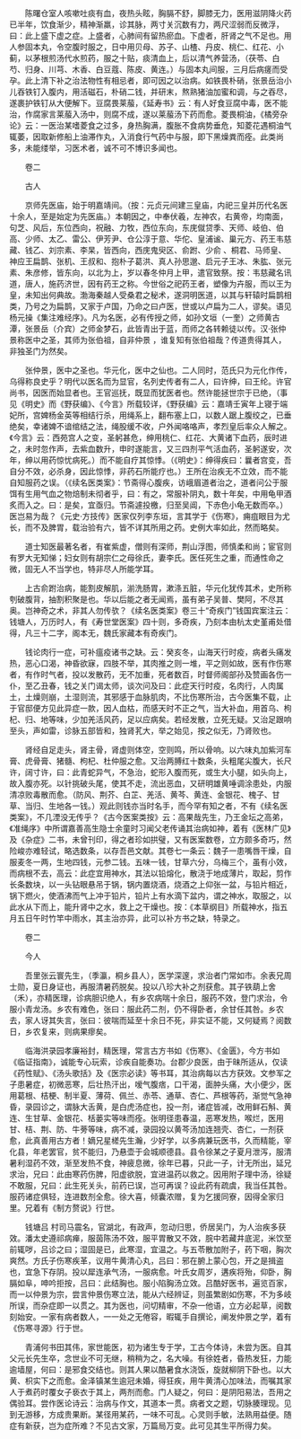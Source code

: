 <!-- { "loadSidebar": true } -->
　　陈曙仓室人咳嗽吐痰有血，夜热头眩，胸膈不舒，脚膝无力，医用滋阴降火药已半年，饮食渐少，精神渐羸，诊其脉，两寸关沉数有力，两尺涩弱而反微浮，曰：此上盛下虚之症。上盛者，心肺间有留热瘀血。下虚者，肝肾之气不足也。用人参固本丸，令空腹时服之，日中用贝母、苏子、山楂、丹皮、桃仁、红花、小蓟，以茅根煎汤代水煎药，服之十贴，痰清血上，后以清气养营汤，（茯苓、白芍、归身、川芎、木香、白豆蔻、陈皮、黄连。）与固本丸间服，三月后病瘥而受孕。此上清下补之治法物性有相忌者，即可因之以治病。如铁畏朴硝，张景岳治小儿吞铁钉入腹内，用活磁石，朴硝二钱，并研末，熬熟猪油加蜜和调，与之吞尽，遂裹护铁钉从大便解下。豆腐畏莱菔，《延寿书》云：有人好食豆腐中毒，医不能治，作腐家言莱菔入汤中，则腐不成，遂以莱菔汤下药而愈。菱畏桐油，《橘旁杂论》云：一医治某嗜菱食之过多，身热胸满，腹胀不食病势垂危，知菱花遇桐油气辄萎，因取新修船上油滞作丸，入消食行气药中与服，即下黑燥粪而痊。此类尚多，未能缕举，习医术者，诚不可不博识多闻也。

　　卷二

　　古人

　　京师先医庙，始于明嘉靖间。（按：元贞元间建三皇庙，内祀三皇并历代名医十余人，至是始定为先医庙。）本朝因之，中奉伏羲，左神农，右黄帝，均南面，句芝、风后，东位西向，祝融、力牧，西位东向，东庑僦贷季、天师、岐伯、伯高、少师、太乙、雷公、伊芳尹、仓公淳于意、华佗、皇浦谧、巢元方、药王韦慈藏、钱乙、刘宗素、李杲，皆西向，西庑鬼臾区、俞跗、少俞 、桐君、马师皇、神应王扁鹊、张机、王叔和、抱朴子葛洪、真人孙思邈、启元子王冰、朱肱、张元素、朱彦修，皆东向，以北为上，岁以春冬仲月上甲，遣官致祭。按：韦慈藏名讯道，唐人，施药济世，因有药王之称。今世俗之祀药王者，塑像为卉服，而以王为皇，未知出何典故。渤海秦越人受桑君之秘术，遂洞明医道，以其与轩辕时扁鹊相类，乃号之为扁鹊，又家于卢国，乃命之曰卢医，世或以卢扁为二人，谬矣。语见杨元操《集注难经序》。凡为名医，必有传授之师，如孙文垣（一奎）之师黄古潭，张景岳（介宾）之师金梦石，此皆青出于蓝，而师之各转赖徒以传。汉·张仲景称医中之圣，其师为张伯祖，自非仲景 ，谁复知有张伯祖哉？传道贵得其人，非独圣门为然矣。

　　张仲景，医中之圣也。华元化，医中之仙也。二人同时，范氏只为元化作传，乌得称良史乎？明代以医名而为显官，名列史传者有二人，曰许绅，曰王纶。许官尚书，因医而始显者也。王官巡抚，既显而犹医者也。然许能拯世宗于已绝，（事见《明史》而《野获编》、《今言》所载较详，《野获编》云：嘉靖壬寅年上寝于端妃所，宫婢杨金英等相结行杀，用绳系上，翻布塞上口，以数人踞上腹绞之，已垂绝矣，幸诸婢不谙绾结之法，绳股缓不收，户外闻咯咯声，孝烈皇后率众人解之。《今言》云：西苑宫人之变，圣躬甚危，绅用桃仁、红花、大黄诸下血药，辰时进之，未时忽作声，去紫血数升，申时遂能言，又三四剂平气活血药，圣躬遂安，次年，绅以用药惊忧病死。）而不能自疗其惊悸。（《明史》：绅得疾曰：曩者宫变，吾自分不效，必杀身，因此惊悸，非药石所能疗也。）王所在治疾无不立效，而不能自知服药之误。（《续名医类案》：节斋得心腹疾，访峨眉道者治之，道者问公于服饵有生用气血之物焙制未彻者乎，曰：有之，常服补阴丸，数十年矣，中用龟甲酒炙而入之。曰：是矣，宜亟归。节斋遽投檄，归至吴阊，下赤色小龟无数而卒。）医岂易为哉？《元史·方技传》医家仅列李东垣，言其学于《伤寒》，痈疽眼目为尤长，而不及脾胃，载治验有六，皆不详其所用之药。史例大率如此，然而略矣。

　　道士知医最著名者，有崔紫虚，僧则有深师，荆山浮图，师慎柔和尚；宦官则有罗大无知悌；妇女则有胡宗仁之母徐氏，妻李氏。医任死生之重，而通性命之微，固无人不当学也，特非尽人所能学耳。

　　上古俞跗治病，能割皮解肌，湔洗肠胃，漱涤五脏，华元化犹传其术，史所称刳破腹背，抽割积聚是也。华以后能之者无闻焉，虽有弟子吴普、樊阿，不尽其奥。岂神奇之术，非其人勿传欤？《续名医类案》卷三十“奇疾门”钱国宾案注云：钱塘人，万历时人，有《寿世堂医案》四十则，多奇疾，乃刻本由杭太史堇甫处借得，凡三十二字，阁本无，魏氏家藏本有奇疾门。

　　钱论肉行一症，可补瘟疫诸书之缺。云：癸亥冬，山海天行时疫，病者头痛发热，恶心口渴，神昏欲寐，四肢不举，其肉推之则一堆，平之则如故，医有作伤寒者，有作时气者，投以发散药，无不加重，死者数百，时督师阁部孙及赞画各伤一仆，至乙丑春，钱之关门谒太师，谈次问及曰：此症天行时疫，名肉行，人肉属土，土燥则崩，土湿则流，其邪感于血脉肌肉，不比伤寒所治，古今医集不载，止于官邸便方见此异症一款，因人血枯，而感天时不正之气，当大补血，用首乌、枸杞、归、地等味，少加羌活风药，足以应病矣。若经发散，立死无疑。又治足跟响至头，声如雷，诊脉五部皆和，独肾芤大，举之始见，按之似无，乃肾败也。

　　肾经自足走头，肾主骨，肾虚则体空，空则鸣，所以骨响。以六味丸加紫河车膏、虎骨膏、猪髓、枸杞、杜仲服之愈。又治两膊红十数条，头粗尾尖腹大，长尺许，阔寸许，曰：此青蛇异气，不急治，蛇形入腹而死，或生大小腿，如头向上，故入腹亦死。以针挑破头尾，使其不走，流出恶血，又研明雄黄唾调涂患处，内服清凉败毒散而愈。（防风、荆芥、白芷、羌活、黄芩、黄连、金银花、槐子、甘草、当归、生地各一钱。）观此则钱亦当时名手，而今罕有知之者，不有《续名医类案》，不几湮没无传乎？《古今医案类按》云：高果哉先生，乃王金坛之高弟，《准绳序》中所谓嘉善高生隐士余童时习闻父老传诵其治病如神，着有《医林广见》及《杂症》二书，未曾刊印，得之者珍如拱璧，又有医案数卷，立方颇多奇巧，然险峻亦难轻试，略选数条，以存吾邑文献。其卷七一条云：魏子一患嘴唇干燥，自服麦冬一两，生地四钱，元参二钱。五味一钱，甘草六分，乌梅三个，虽有小效，而病根不去，高云：此症宜用神水，其法以铅熔化，散浇于地成薄片，取起，剪作长条数块，以一头钻眼悬吊于锅，锅内置烧酒，烧酒之上仰张一盆，与铅片相近，锅下燃火，使酒沸而气上冲于铅片，铅片上有水滴下盆内，谓之神水，取服之，以此水从下而上，能升肾中之水，救上之干燥也。按：《本草纲目》所载神水，指五月五日午时竹竿中雨水，其主治亦异，此可以补方书之缺，特录之。

　　卷二

　　今人

　　吾里张云寰先生，（季瀛，桐乡县人），医学深邃，求治者门常如市。余表兄周士勋，夏日身证也，再服清暑药脱矣。投以八珍大补之剂获愈。其子铁葫上舍（禾），亦精医理，诊病胆识绝人，有乡农病喘十余日，服药不效，登门求治，令服小青龙汤。乡农有难色，张曰：服此药二剂，仍不得卧者，余甘任其咎。乡农去，家人讶其失言，张曰：彼喘而延至十余日不死，非实证不能，又何疑焉？阅数日，乡农复来，则病果瘳矣。

　　临海洪录园孝廉裕封，精医理，常言古方书如《伤寒》、《金匮》，今方书如《临证指南》，诚能专心玩索，诊疾自能奏功。台郡少良医，由于昧所适从，仅读《药性赋》、《汤头歌括》及《医宗必读》等书耳，其治病每以古方获效。文参军之子患暑症，初微恶寒，后壮热汗出，嗳气腹痞，口干渴，面肿头痛，大小便少，医用葛根、桔梗、制半夏、薄荷、佩兰、赤苓、通草、杏仁、芦根等药，渐觉气急神昏，录园诊之，谓脉大舌黄，是白虎汤症也，投一剂，诸症皆减，改用鲜石斛、黄连、生甘草、金银花、栝蒌实等味而痊。张明径患春温，恶寒发热，喉烂，医用甘、桔、荆、防、牛蒡等味，病不减，录园投以黄芩汤加连翘壳、杏仁，一剂获愈，此真善用古方者！嫡兄星槎先生瀚，少好学，以多病兼玩医书，久而精能，宰化县，年老罢官，贫不能归，乃悬壶于会城顺德县。县令徐某之子夏月泄泻，服清暑利湿药不效，渐至发热不食，神疲息微，徐年已暮，只此一子，计无所出，延兄求治，兄曰：此由寒药伤脾，阳虚欲脱，宜进温药以救之。因用附子理中汤，徐疑不敢服，兄曰：此生死关头，前药已误，岂可再误？设此药有疏虞，我当任其咎。服药诸症俱轻，连进数剂全愈。徐大喜，倾囊浓赠，复为乞援同寮，因得全家归里。兄着有《制方赘说》行世。

　　钱塘吕 村司马震名，官湖北，有政声，忽动归思，侨居吴门，为人治疾多获效。潘太史遵祁病瘅，服茵陈汤不效，服平胃散又不效，脘中若藏井底泥，米饮至前辄哕，吕诊之曰；湿固是已，此寒湿，宜温之。与五苓散加附子，药下咽，胸次爽然。方氏子伤寒疾革，议用牛黄清心丸，吕曰：邪在腑上蒙心包，开之是揖盗也，宜急下存阴。投以犀连承气汤，一服病愈。叶氏女周岁，遘疾将殆，仰卧，胸膈如阜，呻吟拒按，吕曰：此结胸也。服小陷胸汤立效。吕酷好医书，遍览百家，而一以仲景为宗，尝言仲景伤寒立法，能从六经辨证，则虽繁剧如伤寒，不为多岐所误，而杂症即一以贯之。其为医也，问切精审，不杂一他语，立方必起草，阅数刻始安。一家有病者数人，一一处之无倦容，暇辄手自撰论，阐发仲景之学，着有《伤寒寻源》行于世。

　　青浦何书田其伟，家世能医，初为诸生专于学，工古今体诗，未尝为医。自其父元长先生卒，念世业不可无继，稍稍为之，名大噪。有徐姓者，昏热发狂，力能逾墙屋，何曰：是邪食交结也。则其人果以酷暑食水浇饭，旋就柳阴下卧也。以大黄、枳实下之而愈。金泽镇某生逾冠未婚，得狂疾，用牛黄清心加味法，而嘱其家人于煮药时覆女子亵衣于其上，两剂而愈。门人疑之，何曰：是阴阳易法，吾用之偶验耳。尝作医论诗云：治病与作文，其道本一贯。病者文之题，切脉腠理现。见到无游移，方成贵果断。某径用某药，一味不可乱。心灵则手敏，法熟用益便。随症有新获，岂为症所难？不见古文家，万篇局万变。此可见其生平所得力矣。

